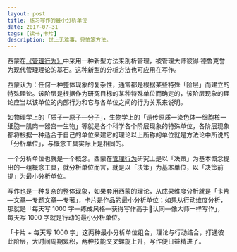 ```yaml
---
layout: post
title: 练习写作的最小分析单位
date: 2017-07-31
tags: [读书,卡片]
description: 世上无难事，只怕笨方法。
---
```


西蒙在[《管理行为》](https://book.douban.com/review/8686094/)中采用一种新型方法来剖析管理，被管理大师彼得·德鲁克誉为现代管理理论的基石。这种新型的分析方法也可应用在写作。

西蒙认为：任何一种整体现象的复杂性，通常都是根据某些特殊「阶层」而建立的特殊理论。该阶层是根据作为研究目标的某种特殊单位而确定的，该阶层现象的理论应当以该单位的内部行为和它与各单位之间的行为关系来说明。

如物理学上的「质子一原子—分子」，生物学上的「遗传原质一染色体一细胞核一细胞一肌肉一器宫一生物」等就是各个科学各个阶层现象的特殊单位，各阶层现象都将根据一种适合于自己的单位来建它的理论以上所称的单位就是方法论中所说的「分析单位」，与慨念工具实际上是相同的。

一个分析单位也就是一个概念。西蒙在[管理行为](https://book.douban.com/review/8686094/)研究上是以「决策」为基本慨念提出的一组概念工具，就分析单位而言，就是以「决策」为基本单位，以「决策前提」为最小分析单位。

写作也是一种复杂的整体现象，如果套用西蒙的理论，从成果维度分析就是「卡片—文章—专题文章—专著」，卡片是作品的最小分析单位；如果从行动维度分析，那就是「每天写 1000 字—练成风格—获得写作高手认同—像大师一样写作」，每天写 1000 字就是行动的最小分析单位。

「卡片 + 每天写 1000 字」这两种最小分析单位组合，理论与行动结合，打通彼此阶层，大时间周期累积，两种技能交叉螺旋上升，写作便日益精进了。
